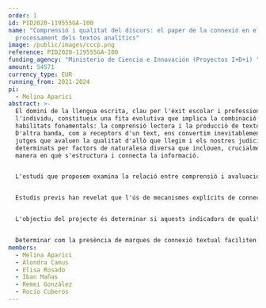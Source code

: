 ```yaml
---
order: 1
id: PID2020-119555GA-I00
name: "Comprensió i qualitat del discurs: el paper de la connexió en el
  processament dels textos analítics"
image: /public/images/cccp.png
reference: PID2020-119555GA-I00
funding_agency: "Ministerio de Ciencia e Innovación (Proyectos I+D+i) "
amount: 54571
currency_type: EUR
running_from: 2021-2024
pi:
  - Melina Aparici
abstract: >-
  El domini de la llengua escrita, clau per l'èxit escolar i professional de
  l'individu, constitueix una fita evolutiva que implica la combinació de dues
  habilitats fonamentals: la comprensió lectora i la producció de textos.
  D'altra banda, com a receptors d'un text, ens convertim inevitablement en
  jutges que avaluen la qualitat d'allò que llegim i els nostres judicis venen
  determinats per factors de naturalesa diversa que inclouen, crucialment, la
  manera en què s'estructura i connecta la informació.


  L'estudi que proposem examina la relació entre comprensió i avaluació dels textos escrits a través dels recursos de connexió textual que, segons estudis previs, guien els processos de comprensió i són valorats en l'avaluació de la qualitat d'un text. Per a això s'investigarà de manera experimental el paper de mecanismes de cohesió (connectors sintàctics i marcadors discursius) en la comprensió del discurs escrit, combinant mesures online i offline de comprensió lectora, que es compararà amb l'ús i l'avaluació d'aquests mecanismes en textos ja disponibles. Els treballs sobre processos de comprensió lectora rarament han considerat la seva relació amb la qualitat del text: ambdós aspectes s'han estudiat per separat i la relació entre ells és poc coneguda.


  Estudis previs han revelat que l'ús de mecanismes explícits de connectivitat és un indicador de qualitat textual. Així i tot, no queda clar com la seva presència incideix en la comprensió lectora: mentre alguns estudis observen que facilita el processament perquè guien les relacions entre parts del discurs, altres indiquen que determinats connectors i estructures oracionals resulten difícils de processar. Cal preguntar-se, doncs, com l'efecte facilitador dels elements cohesius en el discurs compensa la dificultat resultant de la complexitat oracional, i si l'efecte facilitador es produeix amb tota mena de relació semàntica. 


  L'objectiu del projecte és determinar si aquests indicadors de qualitat textual repercuteixen en el processament del discurs i faciliten la seva comprensió, a diferents nivells educatius i en els textos analítics, típics de contextos acadèmics. Amb ells pretenem clarificar si existeix una diferència entre "llegir per a avaluar" i "llegir per a comprendre". Dissenyarem una sèrie d'experiments de comprensió lectora adaptats al nivell educatiu dels participants (12, 16 anys i adults) i a la seva condició lingüística (natius d'espanyol vs. Aprenents de L2) en els que es controlarà la presència d'elements de connexió (sintàctics i discursius) per a obtenir mesures de temps de lectura i de comprensió de text. Així mateix, dissenyarem una tasca per a valorar l'adequació de les marques de connexió que proporcionarà informació sobre com s'avalua la seva presència en el text.


  Determinar com la presència de marques de connexió textual faciliten la comprensió lectora, aclarirà les habilitats de comprensió del text i el seu desenvolupament evolutiu. La comparació amb dades d'avaluació de producció textual revelarà la naturalesa de la relació entre allò que es valora en avaluar un text i allò que facilita la seva lectura. En conjunt, s'espera contribuir al coneixement sobre els processos d'aprenentatge i ensenyança de llengües i, en particular, sobre el desenvolupament de l'habilitat de comprendre i produir textos analítics que impliquen un posicionament crític per part de l'autor/receptor.
members:
  - Melina Aparici
  - Alondra Camus
  - Elisa Rosado
  - Iban Mañas
  - Remei González
  - Rocío Cuberos
---
```


